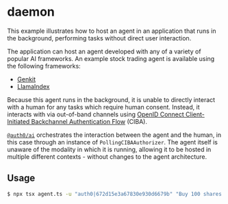# daemon

This example illustrates how to host an agent in an application that runs in the
background, performing tasks without direct user interaction.

The application can host an agent developed with any of a variety of popular AI
frameworks.  An example stock trading agent is available using the following
frameworks:

  - [Genkit]((../agent-genkit))
  - [LlamaIndex]((../agent-llamaindex))

Because this agent runs in the background, it is unable to directly interact with
a human for any tasks which require human consent.  Instead, it interacts with
via out-of-band channels using [OpenID Connect Client-Initiated Backchannel
Authentication Flow](https://openid.net/specs/openid-client-initiated-backchannel-authentication-core-1_0.html)
(CIBA).

[`@auth0/ai`](../../packages/ai) orchestrates the interaction between the agent
and the human, in this case through an instance of `PollingCIBAAuthorizer`.  The
agent itself is unaware of the modality in which it is running, allowing it to
be hosted in multiple different contexts - without changes to the agent
architecture.

## Usage

```sh
$ npx tsx agent.ts -u "auth0|672d15e3a67830e930d6679b" "Buy 100 shares of ZEKO"
```
